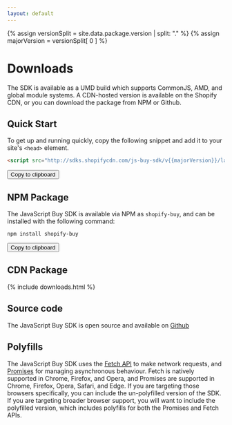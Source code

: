 ```yaml
---
layout: default
---
```


{% assign versionSplit = site.data.package.version | split: "." %}
{% assign majorVersion = versionSplit[ 0 ] %}

# Downloads

The SDK is available as a UMD build which supports CommonJS, AMD, and global module systems. A CDN-hosted version is available on the Shopify CDN, or you can download the package from NPM or Github.

## Quick Start

To get up and running quickly, copy the following snippet and add it to your site's `<head>` element.

```html
<script src="http://sdks.shopifycdn.com/js-buy-sdk/v{{majorVersion}}/latest/shopify-buy.umd.polyfilled.min.js"></script>
```

<button class="marketing-button copy-button" data-clipboard-text="<script src=&quot;http://sdks.shopifycdn.com/js-buy-sdk/latest/shopify-buy.polyfilled.globals.min.js&quot;></script>">Copy to clipboard</button>

## NPM Package

The JavaScript Buy SDK is available via NPM as `shopify-buy`, and can be installed with the following command:

```
npm install shopify-buy
```

<button class="marketing-button copy-button" data-clipboard-text="npm install shopify-buy">Copy to clipboard</button>

## CDN Package

{% include downloads.html %}

## Source code
The JavaScript Buy SDK is open source and available on [Github](https://github.com/Shopify/js-buy-sdk/)

## Polyfills
The JavaScript Buy SDK uses the [Fetch API](https://developer.mozilla.org/en/docs/Web/API/Fetch_API) to make network requests, and [Promises](https://developer.mozilla.org/en/docs/Web/JavaScript/Reference/Global_Objects/Promise) for managing asynchronous behaviour. Fetch is natively supported in Chrome, Firefox, and Opera, and Promises are supported in Chrome, Firefox, Opera, Safari, and Edge. If you are targeting those browsers specifically, you can include the un-polyfilled version of the SDK. If you are targeting broader browser support, you will want to include the polyfilled version, which includes polyfills for both the Promises and Fetch APIs.
